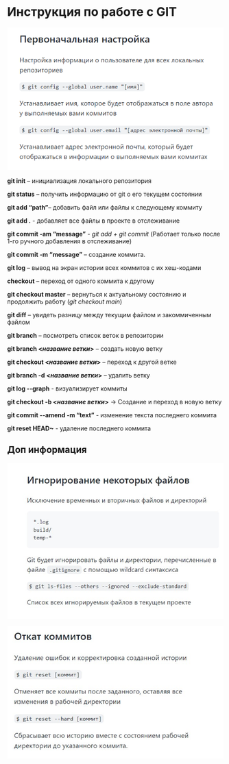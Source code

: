 # Инструкция по работе с GIT

![первоначальная настройка](%D0%BF%D0%B5%D1%80%D0%B2%D0%BE%D0%BD%D0%B0%D1%87%D0%B0%D0%BB%D1%8C%D0%BD%D0%B0%D1%8F%20%D0%BD%D0%B0%D1%81%D1%82%D1%80%D0%BE%D0%B9%D0%BA%D0%B0.png)

**git init** – инициализация локального репозитория

**git status** – получить информацию от git о его текущем состоянии 

**git add “path”**– добавить файл или файлы к следующему коммиту

**git add .** - добавляет все файлы в проекте в отслеживание

**git commit -am “message”** - *git add + git commit* (Работает только после 1-го ручного добавления в отслеживание)

**git commit -m “message”** – создание коммита.

**git log** – вывод на экран истории всех коммитов с их хеш-кодами

**checkout** – переход от одного коммита к другому 

**git checkout master** – вернуться к актуальному состоянию и продолжить работу (_git checkout main_)

**git diff** – увидеть разницу между текущим файлом и закоммиченным файлом

**git branch** – посмотреть список веток в репозитории

**git branch <_название ветки_>** – создать новую ветку

**git checkout <_название ветки_>** – переход к другой ветке

**git branch -d <_название ветки_>** – удалить ветку

**git log --graph** - визуализирует коммиты

**git checkout -b <_название ветки_>** -> Создание и переход в новую ветку

**git commit --amend -m “text”** - изменение текста последнего коммита

**git reset HEAD~** - удаление последнего коммита 


## Доп информация

![игнорирование файлов](%D0%B8%D0%B3%D0%BD%D0%BE%D1%80%D0%B8%D1%80%D0%BE%D0%B2%D0%B0%D0%BD%D0%B8%D0%B5%20%D0%BD%D0%B5%D0%BA%D0%BE%D1%82%D0%BE%D1%80%D1%8B%D1%85%20%D1%84%D0%B0%D0%B9%D0%BB%D0%BE%D0%B2%20.jpg)

![откат коммитов](%D0%BE%D1%82%D0%BA%D0%B0%D1%82%20%D0%BA%D0%BE%D0%BC%D0%BC%D0%B8%D1%82%D0%BE%D0%B2.jpg)

